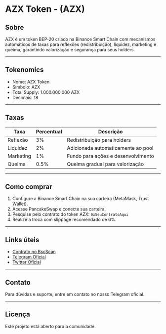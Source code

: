 # AZX Token - (AZX)

## Sobre

AZX é um token BEP-20 criado na Binance Smart Chain com mecanismos automáticos de taxas para reflexões (redistribuição), liquidez, marketing e queima, garantindo valorização e segurança para seus holders.

---

## Tokenomics

- Nome: AZX Token 
- Símbolo: AZX  
- Total Supply: 1.000.000.000 AZX  
- Decimais: 18  

---

## Taxas

| Taxa         | Percentual | Descrição                                  |
|--------------|------------|--------------------------------------------|
| Reflexão     | 3%         | Redistribuição para holders                 |
| Liquidez     | 2%         | Adicionada automaticamente ao pool          |
| Marketing    | 1%         | Fundo para ações e desenvolvimento           |
| Queima       | 0.5%       | Queima gradual para valorização              |

---

## Como comprar

1. Configure a Binance Smart Chain na sua carteira (MetaMask, Trust Wallet).  
2. Acesse PancakeSwap e conecte sua carteira.  
3. Pesquise pelo contrato do token AZX: `0xSeuContratoAqui`  
4. Realize a troca com slippage recomendado de 6%.

---

## Links úteis

- [Contrato no BscScan](https://bscscan.com/token/0xSeuContratoAqui)  
- [Telegram Oficial](https://t.me/seugrupo)  
- [Twitter Oficial](https://twitter.com/seuprojeto)

---

## Contato

Para dúvidas e suporte, entre em contato no nosso Telegram oficial.

---

## Licença

Este projeto está aberto para a comunidade.  
